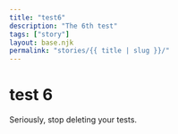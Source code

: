 ```yaml
---
title: "test6"
description: "The 6th test"
tags: ["story"]
layout: base.njk
permalink: "stories/{{ title | slug }}/"
---
```


# test 6
Seriously, stop deleting your tests.

